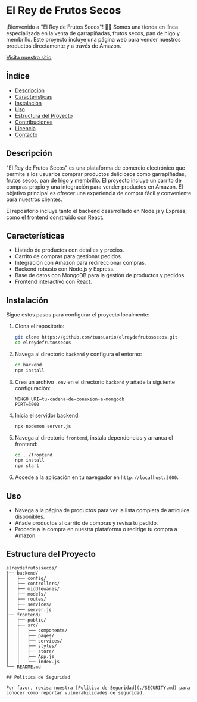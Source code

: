 # El Rey de Frutos Secos

¡Bienvenido a "El Rey de Frutos Secos"! 🥜🍫 Somos una tienda en línea especializada en la venta de garrapiñadas, frutos secos, pan de higo y membrillo. Este proyecto incluye una página web para vender nuestros productos directamente y a través de Amazon.

[Visita nuestro sitio](https://elreydefrutossecos.com)

## Índice

- [Descripción](#descripción)
- [Características](#características)
- [Instalación](#instalación)
- [Uso](#uso)
- [Estructura del Proyecto](#estructura-del-proyecto)
- [Contribuciones](#contribuciones)
- [Licencia](#licencia)
- [Contacto](#contacto)

## Descripción

"El Rey de Frutos Secos" es una plataforma de comercio electrónico que permite a los usuarios comprar productos deliciosos como garrapiñadas, frutos secos, pan de higo y membrillo. El proyecto incluye un carrito de compras propio y una integración para vender productos en Amazon. El objetivo principal es ofrecer una experiencia de compra fácil y conveniente para nuestros clientes.

El repositorio incluye tanto el backend desarrollado en Node.js y Express, como el frontend construido con React.

## Características

- Listado de productos con detalles y precios.
- Carrito de compras para gestionar pedidos.
- Integración con Amazon para redireccionar compras.
- Backend robusto con Node.js y Express.
- Base de datos con MongoDB para la gestión de productos y pedidos.
- Frontend interactivo con React.

## Instalación

Sigue estos pasos para configurar el proyecto localmente:

1. Clona el repositorio:

    ```bash
    git clone https://github.com/tuusuario/elreydefrutossecos.git
    cd elreydefrutossecos
    ```

2. Navega al directorio `backend` y configura el entorno:

    ```bash
    cd backend
    npm install
    ```

3. Crea un archivo `.env` en el directorio `backend` y añade la siguiente configuración:

    ```plaintext
    MONGO_URI=tu-cadena-de-conexion-a-mongodb
    PORT=3000
    ```

4. Inicia el servidor backend:

    ```bash
    npx nodemon server.js
    ```

5. Navega al directorio `frontend`, instala dependencias y arranca el frontend:

    ```bash
    cd ../frontend
    npm install
    npm start
    ```

6. Accede a la aplicación en tu navegador en `http://localhost:3000`.

## Uso

- Navega a la página de productos para ver la lista completa de artículos disponibles.
- Añade productos al carrito de compras y revisa tu pedido.
- Procede a la compra en nuestra plataforma o redirige tu compra a Amazon.

## Estructura del Proyecto

```plaintext
elreydefrutossecos/
├── backend/
│   ├── config/
│   ├── controllers/
│   ├── middlewares/
│   ├── models/
│   ├── routes/
│   ├── services/
│   └── server.js
├── frontend/
│   ├── public/
│   ├── src/
│   │   ├── components/
│   │   ├── pages/
│   │   ├── services/
│   │   ├── styles/
│   │   ├── store/
│   │   ├── App.js
│   │   └── index.js
└── README.md

## Política de Seguridad

Por favor, revisa nuestra [Política de Seguridad](./SECURITY.md) para conocer cómo reportar vulnerabilidades de seguridad.

